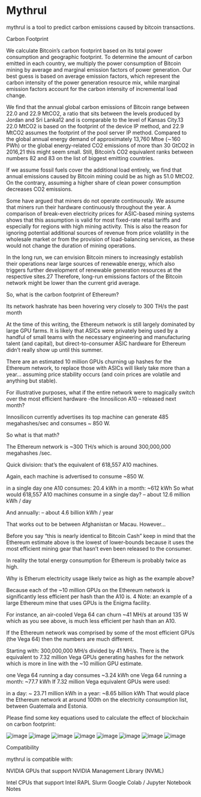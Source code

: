 # Mythrul

mythrul is a tool to predict carbon emissions caused by bitcoin transactions.


Carbon Footprint

We calculate Bitcoin’s carbon footprint based on its total power consumption and geographic footprint. To determine the amount of carbon emitted in each country, we multiply the power consumption of Bitcoin mining by average and marginal emission factors of power generation. Our best guess is based on average emission factors, which represent the carbon intensity of the power generation resource mix, while marginal emission factors account for the carbon intensity of incremental load change.

We find that the annual global carbon emissions of Bitcoin range between 22.0 and 22.9 MtCO2, a ratio that sits between the levels produced by Jordan and Sri Lanka12 and is comparable to the level of Kansas City.13 22.0 MtCO2 is based on the footprint of the device IP method, and 22.9 MtCO2 assumes the footprint of the pool server IP method. Compared to the global annual energy demand of approximately 13,760 Mtoe (∼160 PWh) or the global energy-related CO2 emissions of more than 30 GtCO2 in 2016,21 this might seem small. Still, Bitcoin’s CO2 equivalent ranks between numbers 82 and 83 on the list of biggest emitting countries.


If we assume fossil fuels cover the additional load entirely, we find that annual emissions caused by Bitcoin mining could be as high as 51.0 MtCO2. On the contrary, assuming a higher share of clean power consumption decreases CO2 emissions.

Some have argued that miners do not operate continuously. We assume that miners run their hardware continuously throughout the year. A comparison of break-even electricity prices for ASIC-based mining systems shows that this assumption is valid for most fixed-rate retail tariffs and especially for regions with high mining activity. This is also the reason for ignoring potential additional sources of revenue from price volatility in the wholesale market or from the provision of load-balancing services, as these would not change the duration of mining operations.

In the long run, we can envision Bitcoin miners to increasingly establish their operations near large sources of renewable energy, which also triggers further development of renewable generation resources at the respective sites.27 Therefore, long-run emissions factors of the Bitcoin network might be lower than the current grid average.

So, what is the carbon footprint of Ethereum?

Its network hashrate has been hovering very closely to 300 TH/s the past month

At the time of this writing, the Ethereum network is still largely dominated by large GPU farms. It is likely that ASICs were privately being used by a handful of small teams with the necessary engineering and manufacturing talent (and capital), but direct-to-consumer ASIC hardware for Ethereum didn’t really show up until this summer.

There are an estimated 10 million GPUs churning up hashes for the Ethereum network, to replace those with ASICs will likely take more than a year… assuming price stability occurs (and coin prices are volatile and anything but stable).

For illustrative purposes, what if the entire network were to magically switch over the most efficient hardware -the Innosilicon A10 – released next month?

Innosilicon currently advertises its top machine can generate 485 megahashes/sec and consumes ~ 850 W.

So what is that math?

The Ethereum network is ~300 TH/s which is around 300,000,000 megahashes /sec.

Quick division: that’s the equivalent of 618,557 A10 machines.

Again, each machine is advertised to consume ~850 W.

in a single day one A10 consumes: 20.4 kWh
in a month: ~612 kWh
So what would 618,557 A10 machines consume in a single day?
– about 12.6 million kWh / day

And annually:
– about 4.6 billion kWh / year

That works out to be between Afghanistan or Macau.  However…

Before you say “this is nearly identical to Bitcoin Cash” keep in mind that the Ethereum estimate above is the lowest of lower-bounds because it uses the most efficient mining gear that hasn’t even been released to the consumer.

In reality the total energy consumption for Ethereum is probably twice as high.

Why is Etherum electricity usage likely twice as high as the example above?

Because each of the ~10 million GPUs on the Ethereum network is significantly less efficient per hash than the A10 is. 4  Note: an example of a large Ethereum mine that uses GPUs is the Enigma facility.

For instance, an air-cooled Vega 64 can churn ~41 MH/s at around 135 W which as you see above, is much less efficient per hash than an A10.

If the Ethereum network was comprised by some of the most efficient GPUs (the Vega 64) then the numbers are much different.

Starting with: 300,000,000 MH/s divided by 41 MH/s.  There is the equivalent to 7.32 million Vega GPUs generating hashes for the network which is more in line with the ~10 million GPU estimate.

one Vega 64 running a day consumes ~3.24 kWh
one Vega 64 running a month: ~77.7 kWh
If 7.32 million Vega equivalent GPUs were used:

in a day: ~ 23.71 million kWh
in a year: ~8.65 billion kWh
That would place the Ethereum network at around 100th on the electricity consumption list, between Guatemala and Estonia.



Please find some key equations used to calculate the effect of blockchain on carbon footprint:

![image](https://user-images.githubusercontent.com/50239203/132248312-f20abbc3-0aaa-485a-82cc-0295ee205a70.png)
![image](https://user-images.githubusercontent.com/50239203/132248353-58ac5433-29b8-421b-8699-14527333cb3d.png)
![image](https://user-images.githubusercontent.com/50239203/132248377-baf22a71-c8f3-450d-a135-a8878565f433.png)
![image](https://user-images.githubusercontent.com/50239203/132248422-e1caf6a3-72b0-4201-b796-efbc26ede559.png)
![image](https://user-images.githubusercontent.com/50239203/132248448-28fc5288-8be4-459c-a37b-98a189a006d1.png)
![image](https://user-images.githubusercontent.com/50239203/132248476-3ec8899b-eeac-47d5-861d-928850b30a83.png)
![image](https://user-images.githubusercontent.com/50239203/132248525-bbdb0402-4e94-4194-9b80-bc81215a723c.png)
![image](https://user-images.githubusercontent.com/50239203/132248559-3430c595-b833-4afd-9925-3583d757d2b5.png)


Compatibility

mythrul is compatible with:

NVIDIA GPUs that support NVIDIA Management Library (NVML)

Intel CPUs that support Intel RAPL
Slurm
Google Colab / Jupyter Notebook
Notes
